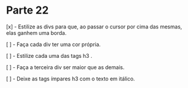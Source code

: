 # Parte 22

[x] - Estilize as divs para que, ao passar o cursor por cima das mesmas, elas ganhem uma borda.

[ ] - Faça cada div ter uma cor própria.

[ ] - Estilize cada uma das tags h3 .

[ ] - Faça a terceira div ser maior que as demais.

[ ] - Deixe as tags ímpares h3 com o texto em itálico.
